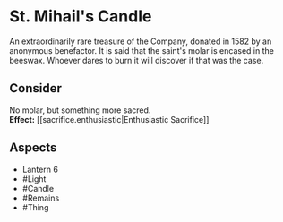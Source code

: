 # St. Mihail's Candle
An extraordinarily rare treasure of the Company, donated in 1582 by an anonymous benefactor. It is said that the saint's molar is encased in the beeswax. Whoever dares to burn it will discover if that was the case.
## Consider
No molar, but something more sacred.<br>**Effect:** [[sacrifice.enthusiastic|Enthusiastic Sacrifice]]
## Aspects
- Lantern 6
- #Light 
- #Candle 
- #Remains
- #Thing